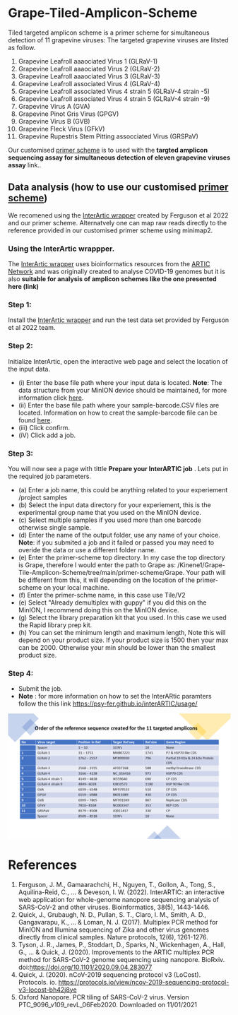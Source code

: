 # Grape-Tiled-Amplicon-Scheme
Tiled targeted amplicon scheme is a primer scheme for simultaneous detection of 11 grapevine viruses:
The targeted grapevine viruses are litsted as follow.
1. Grapevine Leafroll aaaociated Virus 1 (GLRaV-1)
2. Grapevine Leafroll aaaociated Virus 2 (GLRaV-2)
3. Grapevine Leafroll aaaociated Virus 3 (GLRaV-3)
4. Grapevine Leafroll associated Virus 4 (GLRaV-4)
5. Grapevine Leafroll associated Virus 4 strain 5 (GLRaV-4 strain -5)
6. Grapevine Leafroll associated Virus 4 strain 5 (GLRaV-4 strain -9)
7. Grapevine Virus A (GVA)
8. Grapevine Pinot Gris Virus (GPGV)
9. Grapevine Virus B (GVB)
10. Grapevine Fleck Virus (GFkV)
11. Grapevine Rupestris Stem Pitting assocciated Virus (GRSPaV)

Our customised [primer scheme](https://github.com/Kinene1/Grape-Tile-Amplicon-Scheme/tree/main/primer-scheme/Grape/Tile/V2) is to used with the **targted amplicon sequencing assay for simultaneous detection of eleven grapevine viruses assay** link..

## Data analysis (how to use our customised [primer scheme](https://github.com/Kinene1/Grape-Tile-Amplicon-Scheme/tree/main/primer-scheme/Grape/Tile/V2)) 
We recomened using the [InterArtic wrapper](https://github.com/Psy-Fer/interARTIC) created by Ferguson et al 2022 and our primer scheme. Alternatvely one can map raw reads directly to the reference provided in our customised primer scheme using minimap2. 

### Using the InterArtic wrappper. 
The [InterArtic wrapper](https://github.com/Psy-Fer/interARTIC) uses bioinformatics resources from the [ARTIC Network](https://github.com/artic-network/artic-ncov2019) and was originally created to analyse COVID-19 genomes but it is also **suitable for analysis of amplicon schemes like the one presented here (link)**

### Step 1: 
Install the [InterArtic wrapper](https://github.com/Psy-Fer/interARTIC) and run the test data set provided by Ferguson et al 2022  team. 

### Step 2: 
Initialize InterArtic,  open the interactive web page and select the location of the input data.
- (i) Enter the base file path where your input data is located. **Note**: The data structure from your MinION device should be maintained, for more information click [here](https://psy-fer.github.io/interARTIC/usage/#structure-of-input-data). 
- (ii) Enter the base file path where your sample-barcode.CSV files are located. Information on how to creat the sample-barcode file can be found [here](https://psy-fer.github.io/interARTIC/usage/#sample-barcode-manifest-file).
- (iii) Click confirm. 
- (iV) Click add a job.

### Step 3: 
You will now see a page with  tittle **Prepare your InterARTIC job** . Lets put in the required job parameters. 
- (a) Enter a job name, this could be anything related to your experiement /project samples
- (b) Select the input data directory for your experiement, this is the experimental group name that you used on the MinION device. 
- (c) Select multiple samples if you used more than one barcode otherwise single sample.
- (d) Enter the name of the output folder, use any name of your choice. **Note**: if you submited a job and it failed or passed you may need to overide the data or use a different folder name. 
- (e) Enter the primer-scheme top directory. In my case the top directory is Grape, therefore I would enter the path to Grape as: /Kinene1/Grape-Tile-Amplicon-Scheme/tree/main/primer-scheme/Grape. Your path will be different from this, it will depending on the location of the primer-scheme on your local machine. 
- (f) Enter the primer-schme name, in this case use Tile/V2
- (e) Select "Already demultiplex with guppy" if you did this on the MinION, I recommend doing this on the MinION device. 
- (g) Select the library preparation kit that you used. In this case we used the Rapid library prep kit.
- (h) You can set the minimum length and maximum length, Note this will depend on your product size. If your product size is 1500 then your max can be 2000. Otherwise your min should be lower than the smallest product size. 

### Step 4:
- Submit the job. 
- **Note** : for more information on how to set the InterARtic paramters follow the this link https://psy-fer.github.io/interARTIC/usage/

![the tittle](https://github.com/Kinene1/Grape-Tile-Amplicon-Scheme/blob/main/Table%20of%20ref.png)


# References 

1.	Ferguson, J. M., Gamaarachchi, H., Nguyen, T., Gollon, A., Tong, S., Aquilina-Reid, C., ... & Deveson, I. W. (2022). InterARTIC: an interactive web application for whole-genome nanopore sequencing analysis of SARS-CoV-2 and other viruses. Bioinformatics, 38(5), 1443-1446.
2.	Quick, J., Grubaugh, N. D., Pullan, S. T., Claro, I. M., Smith, A. D., Gangavarapu, K., ... & Loman, N. J. (2017). Multiplex PCR method for MinION and Illumina sequencing of Zika and other virus genomes directly from clinical samples. Nature protocols, 12(6), 1261-1276.
3.	Tyson, J. R., James, P., Stoddart, D., Sparks, N., Wickenhagen, A., Hall, G., ... & Quick, J. (2020). Improvements to the ARTIC multiplex PCR method for SARS-CoV-2 genome sequencing using nanopore. BioRxiv. doi:https://doi.org/10.1101/2020.09.04.283077
4.	Quick, J. (2020). nCoV-2019 sequencing protocol v3 (LoCost). Protocols. io. https://protocols.io/view/ncov-2019-sequencing-protocol-v3-locost-bh42j8ye
5.	Oxford Nanopore. PCR tiling of SARS-CoV-2 virus. Version PTC_9096_v109_revL_06Feb2020. Downloaded on 11/01/2021


